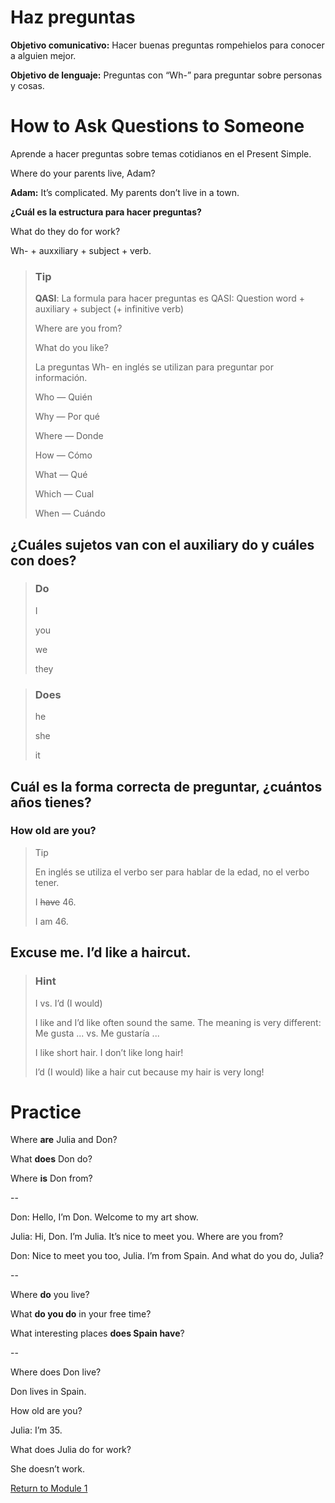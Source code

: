 # Haz preguntas
**Objetivo comunicativo:** Hacer buenas preguntas rompehielos para conocer a alguien mejor.

**Objetivo de lenguaje:** Preguntas con “Wh-” para preguntar sobre personas y cosas.

# How to Ask Questions to Someone
Aprende a hacer preguntas sobre temas cotidianos en el Present Simple.

Where do your parents live, Adam?

__Adam:__ It’s complicated. My parents don’t live in a town.

**¿Cuál es la estructura para hacer preguntas?**

What do they do for work?

Wh- + auxxiliary + subject + verb.

> ### Tip
>
> **QASI**: La formula para hacer preguntas es QASI: Question word + auxiliary + subject (+ infinitive verb)
>
>Where are you from?
>
>What do you like?
>
>La preguntas Wh- en inglés se utilizan para preguntar por información.
>
>Who — Quién
>
>Why — Por qué
>
>Where — Donde
>
>How — Cómo
>
>What — Qué
>
>Which — Cual
>
>When — Cuándo

## ¿Cuáles sujetos van con el auxiliary do y cuáles con does?

>### **Do**
>
>I
>
>you
>
>we
>
>they



>### **Does**
>
>he
>
>she
>
>it

## Cuál es la forma correcta de preguntar, ¿cuántos años tienes?
### How old are you?

>Tip
>
>En inglés se utiliza el verbo ser para hablar de la edad, no el verbo tener.
>
>I ~~have~~ 46.
>
>I am 46.


## Excuse me. I’d like a haircut.

> ### **Hint**
>
>I vs. I’d (I would)
>
>I like and I’d like often sound the same. The meaning is very different: Me gusta ... vs. Me gustaría ...
>
>I like short hair. I don’t like long hair!
>
>I’d (I would) like a hair cut because my hair is very long!

# Practice

Where **are** Julia and Don?

What **does** Don do?

Where **is** Don from?

--

Don: Hello, I’m Don. Welcome to my art show.

Julia: Hi, Don. I’m Julia. It’s nice to meet you. Where are you from?

Don: Nice to meet you too, Julia. I’m from Spain. And what do you do, Julia?

--

Where **do** you live?

What **do you do** in your free time?

What interesting places **does Spain have**?

--

Where does Don live?

Don lives in Spain.

How old are you?

Julia: I’m 35.

What does Julia do for work?

She doesn’t work.

[Return to Module 1](https://github.com/jenneracostadiaz/course-english/tree/main/Elementary/Module%201)